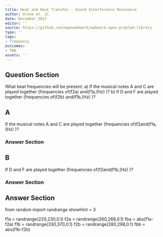 ```yaml
---
title: Heat and Heat Transfer - Sound Interference Resonance
author: Urone et. al
date: December 2017
editor: ''
source: https://github.com/openwebwork/webwork-open-problem-library
type: ''
tags:
- frequency
outcomes:
- TBD
assets: ''
---
```


## Question Section 

What beat frequencies will be present: 
a) If the musical notes A and C are played together (frequencies of(f2a) and(f1a,(Hz) )? 
b) If D and F are played together (frequencies of(f2b) and(f1b,(Hz) )?
## A
If the musical notes A and C are played together (frequencies of(f2and(f1a,(Hz) )? 
### Answer Section
## B
If D and F are played together (frequencies of(f2and(f1b,(Hz) )?
### Answer Section


## Answer Section

from random import randrange
showHint = 3

f1a = randrange(220,230,0.1)
f2a = randrange(260,268,0.1)
fba = abs(f1a-f2a)
f1b = randrange(330,370,0.1)
f2b = randrange(280,298,0.1)
fbb = abs(f1b-f2b)
